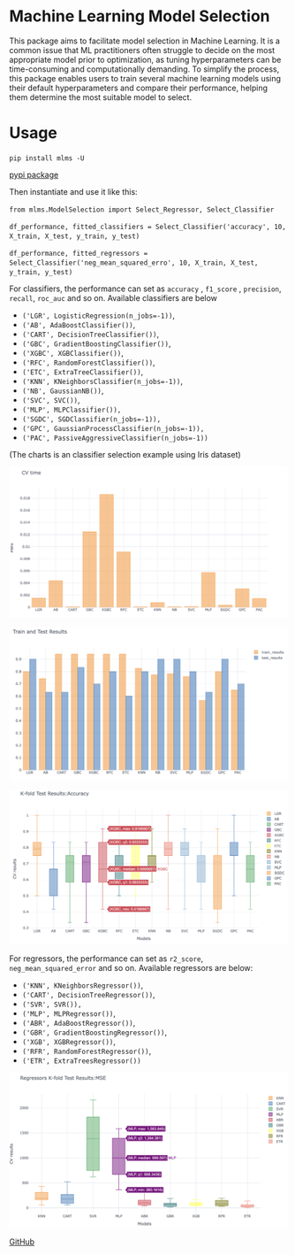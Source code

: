 # Machine Learning Model Selection

This package aims to facilitate model selection in Machine Learning. It is a common issue that ML practitioners often struggle to decide on the most appropriate model prior to optimization, as tuning hyperparameters can be time-consuming and computationally demanding. To simplify the process, this package enables users to train several machine learning models using their default hyperparameters and compare their performance, helping them determine the most suitable model to select.

# Usage

`pip install mlms -U`

[pypi package](https://pypi.org/project/mlms/)

Then instantiate and use it like this:

`from mlms.ModelSelection import Select_Regressor, Select_Classifier`

`df_performance, fitted_classifiers = Select_Classifier('accuracy', 10, X_train, X_test, y_train, y_test)`

`df_performance, fitted_regressors = Select_Classifier('neg_mean_squared_erro', 10, X_train, X_test, y_train, y_test)`

For classifiers, the performance can set as `accuracy` , `f1_score` , `precision`, `recall`, `roc_auc` and so on. Available classifiers are below

* `('LGR', LogisticRegression(n_jobs=-1))`,
* `('AB', AdaBoostClassifier())`,
* `('CART', DecisionTreeClassifier())`,
* `('GBC', GradientBoostingClassifier())`,
* `('XGBC', XGBClassifier())`,
* `('RFC', RandomForestClassifier())`,
* `('ETC', ExtraTreeClassifier())`,
* `('KNN', KNeighborsClassifier(n_jobs=-1))`,
* `('NB', GaussianNB())`,
* `('SVC', SVC())`,
* `('MLP', MLPClassifier()),`
* `('SGDC', SGDClassifier(n_jobs=-1)),`
* `('GPC', GaussianProcessClassifier(n_jobs=-1)),`
* `('PAC', PassiveAggressiveClassifier(n_jobs=-1))`

(The charts is an classifier selection example using Iris dataset)

![1679444303986](image/README/1679444303986.png)

![1679443565646](image/README/1679443565646.png)

![1679443664816](image/README/1679443664816.png)

For regressors, the performance can set as `r2_score`, `neg_mean_squared_error` and so on. Available regressors are below:

- `('KNN', KNeighborsRegressor())`,
- `('CART', DecisionTreeRegressor())`,
- `('SVR', SVR()),`
- `('MLP', MLPRegressor())`,
- `('ABR', AdaBoostRegressor())`,
- `('GBR', GradientBoostingRegressor())`,
- `('XGB', XGBRegressor())`,
- `('RFR', RandomForestRegressor())`,
- `('ETR', ExtraTreesRegressor())`

![1679487197758](image/README/1679487197758.png)

[GitHub](https://github.com/HigherHoopern/ML_ModelSelection)
